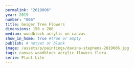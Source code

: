 ```yaml
---
permalink: "2019006"
year: 2019
number: "006"
title: Geiger Tree Flowers
dimensions: 150 x 200
medium: woodblock acrylic on canvas
show_in_home: true #true or empty
publish: # notyet or blank
image: /assets/p/paintings/davina-stephens-2019006.jpg
tags: canvas woodblock acrylic flowers flora
serie: Plant Life
---
```

